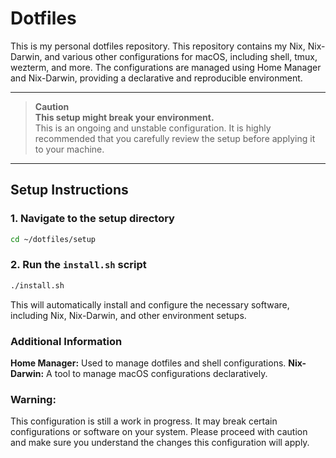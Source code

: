 # Dotfiles

This is my personal dotfiles repository. This repository contains my Nix, Nix-Darwin, and various other configurations for macOS, including shell, tmux, wezterm, and more. The configurations are managed using Home Manager and Nix-Darwin, providing a declarative and reproducible environment.

---

> **Caution**  
> **This setup might break your environment.**  
> This is an ongoing and unstable configuration. It is highly recommended that you carefully review the setup before applying it to your machine.

---

## Setup Instructions

### 1. Navigate to the setup directory
```bash
cd ~/dotfiles/setup
```

### 2. Run the `install.sh` script
```bash
./install.sh
```

This will automatically install and configure the necessary software, including Nix, Nix-Darwin, and other environment setups.

### Additional Information

**Home Manager:** Used to manage dotfiles and shell configurations.
**Nix-Darwin:** A tool to manage macOS configurations declaratively.

### Warning:
This configuration is still a work in progress. It may break certain configurations or software on your system. Please proceed with caution and make sure you understand the changes this configuration will apply.
